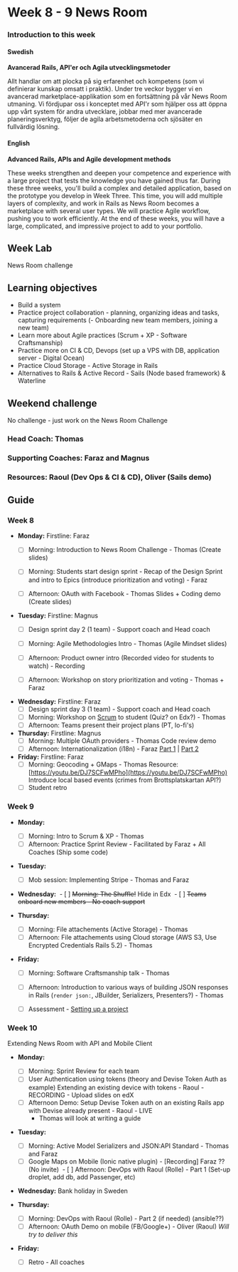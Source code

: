 # Week 8 - 9 News Room
### Introduction to this week

#### Swedish
**Avancerad Rails, API'er och Agila utvecklingsmetoder**

Allt handlar om att plocka på sig erfarenhet och kompetens (som vi definierar kunskap omsatt i praktik). Under tre veckor bygger vi en avancerad marketplace-applikation som en fortsättning på vår News Room utmaning. Vi fördjupar oss i konceptet med API'r som hjälper oss att öppna upp vårt system för andra utvecklare, jobbar med mer avancerade planeringsverktyg, följer de agila arbetsmetoderna och sjösäter en fullvärdig lösning.

#### English
**Advanced Rails, APIs and Agile development methods**

These weeks strengthen and deepen your competence and experience with a large project that tests the knowledge you have gained thus far. During these three weeks, you'll build a complex and detailed application, based on the prototype you develop in Week Three. This time, you will add multiple layers of complexity, and work in Rails as News Room becomes a marketplace with several user types. We will practice Agile workflow, pushing you to work efficiently. At the end of these weeks, you will have a large, complicated, and impressive project to add to your portfolio.
## Week Lab

News Room challenge

## Learning objectives

- Build a system
- Practice project collaboration - planning, organizing ideas and tasks, capturing requirements 
(- Onboarding new team members, joining a new team)
- Learn more about Agile practices (Scrum + XP - Software Craftsmanship)
- Practice more on CI & CD, Devops (set up a VPS with DB, application server - Digital Ocean)
- Practice Cloud Storage - Active Storage in Rails
- Alternatives to Rails & Active Record - Sails (Node based framework) & Waterline 

## Weekend challenge

No challenge - just work on the News Room Challenge

### Head Coach: Thomas
### Supporting Coaches: Faraz and Magnus
### Resources: Raoul (Dev Ops & CI & CD), Oliver (Sails demo) 



## Guide

### Week 8
- **Monday:**
Firstline: Faraz
  - [ ] Morning: Introduction to News Room Challenge - Thomas (Create slides)
  - [ ] Morning: Students start design sprint - Recap of the Design Sprint and intro to Epics (introduce prioritization and voting) - Faraz 
  - [ ] Afternoon: OAuth with Facebook - Thomas Slides + Coding demo (Create slides)

  
- **Tuesday:**
Firstline: Magnus
  - [ ] Design sprint day 2 (1 team) - Support coach and Head coach
  - [ ] Morning: Agile Methodologies Intro - Thomas (Agile Mindset slides) 
  - [ ] Afternoon: Product owner intro (Recorded video for students to watch) - Recording
  - [ ] Afternoon: Workshop on story prioritization and voting - Thomas + Faraz

  
- **Wednesday:**
Firstline: Faraz
  - [ ] Design sprint day 3 (1 team) - Support coach and Head coach
  - [ ] Morning: Workshop on [Scrum](http://www.scrumguides.org/) to student (Quiz? on Edx?) - Thomas
  - [ ] Afternoon: Teams present their project plans (PT, lo-fi's)
  
- **Thursday:**
Firstline: Magnus
  - [ ] Morning: Multiple OAuth providers - Thomas  Code review demo
  - [ ] Afternoon: Internationalization (i18n) - Faraz [Part 1](https://youtu.be/eBwjN5drg-Q) | [Part 2](https://youtu.be/0Nen6z0cIbo)

- **Friday:**
Firstline: Faraz
  - [ ] Morning: Geocoding + GMaps - Thomas Resource: [https://youtu.be/DJ7SCFwMPho](https://youtu.be/DJ7SCFwMPho)
    Introduce local based events (crimes from Brottsplatskartan API?)
  - [ ] Student retro

### Week 9
- **Monday:**
  - [ ] Morning: Intro to Scrum & XP - Thomas
  - [ ] Afternoon: Practice Sprint Review - Facilitated by Faraz + All Coaches (Ship some code)

- **Tuesday:**
  - [ ] Mob session: Implementing Stripe - Thomas and Faraz

- **Wednesday:**
  - [ ] ~~Morning: The Shuffle!~~ Hide in Edx
  - [ ] ~~Teams onboard new members - No coach support~~

- **Thursday:**
  - [ ] Morning: File attachements (Active Storage) - Thomas
  - [ ] Afternoon: File attachements using Cloud storage (AWS S3, Use Encrypted Credentials Rails 5.2) - Thomas

- **Friday:**
  - [ ] Morning: Software Craftsmanship talk - Thomas
  - [ ] Afternoon: Introduction to various ways of building JSON responses in Rails (`render json:`, JBuilder, Serializers, Presenters?) - Thomas
  - [ ] Assessment - [Setting up a project](../miscellaneous/assessments/assessment_6.md)
 

### Week 10
Extending News Room with API and Mobile Client
- **Monday:**
  - [ ] Morning: Sprint Review for each team
  - [ ] User Authentication using tokens (theory and Devise Token Auth as example) Extending an existing device with tokens - Raoul - RECORDING - Upload slides on edX
  - [ ] Afternoon Demo: Setup Devise Token auth on an existing Rails app with Devise already present - Raoul - LIVE
    * Thomas will look at writing a guide

- **Tuesday:**
  - [ ] Morning: Active Model Serializers and JSON:API Standard - Thomas and Faraz
  - [ ] Google Maps on Mobile (Ionic native plugin) - [Recording] Faraz ?? (No invite)
  - [ ] Afternoon: DevOps with Raoul (Rolle) - Part 1 (Set-up droplet, add db, add Passenger, etc)
  
- **Wednesday:**
  Bank holiday in Sweden
  
  
- **Thursday:**
  - [ ] Morning: DevOps with Raoul (Rolle) - Part 2 (if needed) (ansible??)
  - [ ] Afternoon: OAuth Demo on mobile (FB/Google+) - Oliver (Raoul) _Will try to deliver this_

- **Friday:**
  - [ ] Retro - All coaches


